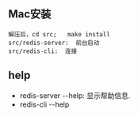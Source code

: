 ## Mac安装
    解压后，cd src;   make install
    src/redis-server:  前台启动
    src/redis-cli:  连接

## help
- redis-server --help: 显示帮助信息.
- redis-cli --help

## 
